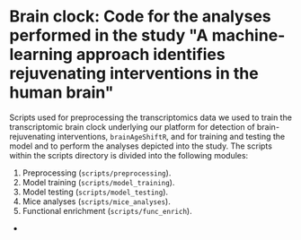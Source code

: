 # Brain clock: Code for the analyses performed in the study "A machine-learning approach identifies rejuvenating interventions in the human brain"

Scripts used for preprocessing the transcriptomics data we used to train the transcriptomic brain clock underlying our platform for detection of brain-rejuvenating interventions, `brainAgeShiftR`, and for training and testing the model and to perform the analyses depicted into the study. The scripts within the scripts directory is divided into the following modules:
1. Preprocessing (`scripts/preprocessing`).
2. Model training (`scripts/model_training`).
3. Model testing (`scripts/model_testing`).
4. Mice analyses (`scripts/mice_analyses`).
5. Functional enrichment (`scripts/func_enrich`).
- 
